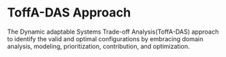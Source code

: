 # ToffA-DAS Approach
The Dynamic adaptable Systems Trade-off Analysis(ToffA-DAS) approach to identify the valid and optimal configurations by embracing domain analysis, modeling, prioritization, contribution, and optimization.
